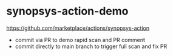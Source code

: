 # synopsys-action-demo

https://github.com/marketplace/actions/synopsys-action

* commit via PR to demo rapid scan and PR comment
* commit directly to main branch to trigger full scan and fix PR

<!-- direct commit to trigger FULL scan -->

